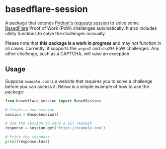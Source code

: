 # basedflare-session

A package that
extends [Python's requests session](https://docs.python-requests.org/en/latest/_modules/requests/sessions/) to solve
some [BasedFlare](https://basedflare.com/) Proof of Work (PoW) challenges automatically.
It also includes utility functions to solve the challenges manually.

Please note that **this package is a work in progress** and may not function in all cases.
Currently, it supports the `argon2` and `sha256` PoW challenges.
Any other challenge, such as a CAPTCHA, will raise an exception.

## Usage

Suppose `example.com` is a website that requires you to solve a challenge before you can access it. Below is a simple
example of how to use the package:

```python
from basedflare_session import BasedSession

# Create a new session
session = BasedSession()

# Use the session to send a GET request
response = session.get('https://example.com')

# Print the response
print(response.text)
```